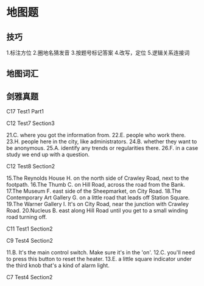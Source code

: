 # 地图题

## 技巧

1.标注方位
2.圈地名猜发音
3.按题号标记答案
4.改写，定位
5.逻辑关系连接词

## 地图词汇


## 剑雅真题

C17 Test1 Part1



C12 Test7 Section3

21.C. where you got the information from.
22.E. people who work there.
23.H. people here in the city, like administrators.
24.B. whether they want to be anonymous.
25.A. identify any trends or regularities there.
26.F. in a case study we end up with a question.


C12 Test8 Section2

15.The Reynolds House H. on the north side of Crawley Road, next to the footpath.
16.The Thumb C. on Hill Road, across the road from the Bank. 
17.The Museum F. east side of the Sheepmarket, on City Road.
18.The Contemporary Art Gallery G. on a little road that leads off Station Square.
19.The Warner Gallery I. It's on City Road, near the junction with Crawley Road.
20.Nucleus B. east along Hill Road until you get to a small winding road turning off.



C11 Test1 Section2



C9 Test4 Section2

11.B. It's the main control switch. Make sure it's in the 'on'.
12.C. you'll need to press this button to reset the heater.
13.E. a little square indicator under the third knob that's a kind of alarm light.

C7 Test4 Section2







